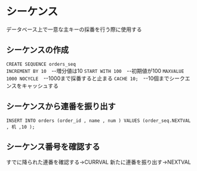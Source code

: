 # シーケンス
データベース上で一意な主キーの採番を行う際に使用する
## シーケンスの作成
`CREATE SEQUENCE orders_seq`  
`INCREMENT BY 10`　--増分値は10
`START WITH 100`　--初期値が100
`MAXVALUE 1000 NOCYCLE`　--1000まで採番すると止まる
`CACHE 10;`　--10個までシークエンスをキャッシュする
## シーケンスから連番を振り出す
`INSERT INTO orders (order_id , name , num ) VALUES (order_seq.NEXTVAL , 机 ,10 );`
## シーケンス番号を確認する



すでに降られた連番を確認する→CURRVAL
新たに連番を振り出す→NEXTVAL



